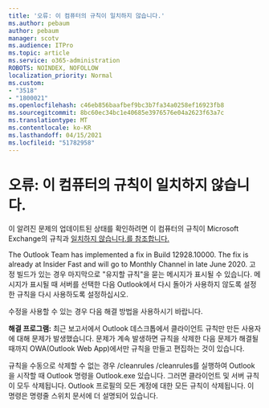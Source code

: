 ```yaml
---
title: '오류: 이 컴퓨터의 규칙이 일치하지 않습니다.'
ms.author: pebaum
author: pebaum
manager: scotv
ms.audience: ITPro
ms.topic: article
ms.service: o365-administration
ROBOTS: NOINDEX, NOFOLLOW
localization_priority: Normal
ms.custom:
- "3518"
- "1800021"
ms.openlocfilehash: c46eb856baafbef9bc3b7fa34a0258ef16923fb8
ms.sourcegitcommit: 8bc60ec34bc1e40685e3976576e04a2623f63a7c
ms.translationtype: MT
ms.contentlocale: ko-KR
ms.lasthandoff: 04/15/2021
ms.locfileid: "51782958"
---
```

# <a name="error-the-rules-on-this-computer-do-not-match"></a>오류: 이 컴퓨터의 규칙이 일치하지 않습니다.

이 알려진 문제의 업데이트된 상태를 확인하려면 이 컴퓨터의 규칙이 Microsoft Exchange의 규칙과 [일치하지 않습니다.를 참조합니다.](https://support.office.com/article/d032e037-b224-429e-b325-633afde9b5f0)

The Outlook Team has implemented a fix in Build 12928.10000. The fix is already at Insider Fast and will go to Monthly Channel in late June 2020. 고정 빌드가 있는 경우 마지막으로 "유지할 규칙"을 묻는 메시지가 표시될 수 있습니다. 메시지가 표시될 때 서버를 선택한 다음 Outlook에서 다시 돌아가 사용하지 않도록 설정한 규칙을 다시 사용하도록 설정하십시오.

수정을 사용할 수 있는 경우 다음 해결 방법을 사용하시기 바랍니다.

**해결 프로그램:** 최근 보고서에서 Outlook 데스크톱에서 클라이언트 규칙만 만든 사용자에 대해 문제가 발생했습니다. 문제가 계속 발생하면 규칙을 삭제한 다음 문제가 해결될 때까지 OWA(Outlook Web App)에서만 규칙을 만들고 편집하는 것이 있습니다.

규칙을 수동으로 삭제할 수 없는 경우 /cleanrules /cleanrules를 실행하여 Outlook을 시작할 때 Outlook 명령을 Outlook.exe 있습니다. 그러면 클라이언트 및 서버 규칙이 모두 삭제됩니다. Outlook 프로필의 모든 계정에 대한 모든 규칙이 삭제됩니다. 이 명령은 명령줄 스위치 문서에 더 설명되어 있습니다.


